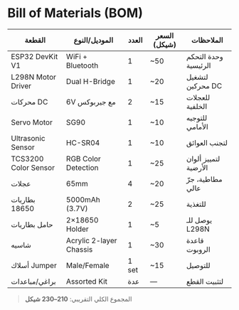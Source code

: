 # Bill of Materials (BOM)

| القطعة                | الموديل/النوع           | العدد | السعر (شيكل) | الملاحظات |
|-----------------------|-------------------------|-------|--------------|-----------|
| ESP32 DevKit V1       | WiFi + Bluetooth        | 1     | ~50          | وحدة التحكم الرئيسية |
| L298N Motor Driver    | Dual H-Bridge           | 1     | ~20          | لتشغيل محركين DC |
| محركات DC             | 6V مع جيربوكس          | 2     | ~15          | للعجلات الخلفية |
| Servo Motor           | SG90                   | 1     | ~10          | للتوجيه الأمامي |
| Ultrasonic Sensor     | HC-SR04                 | 1     | ~10          | لتجنب العوائق |
| TCS3200 Color Sensor  | RGB Color Detection     | 1     | ~25          | لتمييز ألوان الأرضية |
| عجلات                 | 65mm                   | 4     | ~20          | مطاطية، جرّ عالي |
| بطاريات 18650         | 5000mAh (3.7V)         | 2     | ~25          | للتغذية |
| حامل بطاريات          | 2×18650 Holder          | 1     | ~5           | يوصل للـ L298N |
| شاسيه                 | Acrylic 2-layer Chassis | 1     | ~30          | قاعدة الروبوت |
| أسلاك Jumper          | Male/Female            | 1 set | ~15          | للتوصيل |
| براغي/مباعدات        | Assorted Kit           | عدة   | —            | لتثبيت القطع |

> المجموع الكلي التقريبي: **210–230 شيكل**
